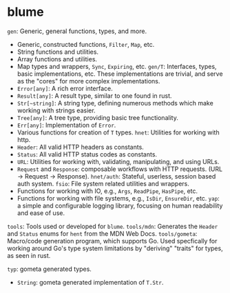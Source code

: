 # blume

`gen`: Generic, general functions, types, and more.
- Generic, constructed functions, `Filter`, `Map`, etc.
- String functions and utilities.
- Array functions and utilities.
- Map types and wrappers, `Sync`, `Expiring`, etc.
`gen/T`: Interfaces, types, basic implementations, etc. These implementations are trivial, and serve as the "cores" for more complex implementations.
- `Error[any]`: A rich error interface.
- `Result[any]`: A result type, similar to one found in rust.
- `Str[~string]`: A string type, defining numerous methods which make working with strings easier.
- `Tree[any]`: A tree type, providing basic tree functionality.
- `Err[any]`: Implementation of `Error`.
- Various functions for creation of `T` types.
`hnet`: Utilities for working with http.
- `Header`: All valid HTTP headers as constants.
- `Status`: All valid HTTP status codes as constants.
- `URL`: Utilities for working with, validating, manipulating, and using URLs.
- `Request` and `Response`: composable workflows with HTTP requests. (URL -> Request -> Response).
`hnet/auth`: Stateful, userless, session based auth system.
`fsio`: File system related utilities and wrappers.
- Functions for working with IO, e.g., `Args`, `ReadPipe`, `HasPipe`, etc.
- Functions for working with file systems, e.g., `IsDir`, `EnsureDir`, etc.
`yap`: a simple and configurable logging library, focusing on human readability and ease of use.

`tools`: Tools used or developed for `blume`.
`tools/mdn`: Generates the `Header` and `Status` enums for `hent` from the MDN Web Docs.
`tools/gometa`: Macro/code generation program, which supports Go. Used specfically for working around Go's type system limitations by "deriving" "traits" for types, as seen in rust.

`typ`: gometa generated types.
- `String`: gometa generated implementation of `T.Str`.
